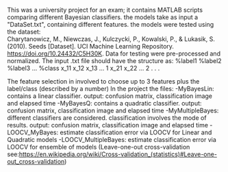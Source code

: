 This was a university project for an exam; it contains MATLAB scripts comparing different Bayesian classifiers.
the models take as input a "DataSet.txt", containing different features.
the models were tested using the dataset:  
Charytanowicz, M., Niewczas, J., Kulczycki, P., Kowalski, P., & Lukasik, S. (2010). Seeds [Dataset]. UCI Machine Learning Repository. https://doi.org/10.24432/C5H30K.
Data for testing were pre-processed and normalized. The input .txt file should have the structure as:
%label1 %label2 %label3  ... %class
x_11 x_12 x_13 ...           1
x_21 x_22 ...                2
.
.
.

The feature selection in involved to choose up to 3 features plus the label/class (described by a number)
In the project the files:
-MyBayesLin: contains a linear classifier. output: confusion matrix, classification image and elapsed time
-MyBayesQ:   contains a quadratic classifier. output: confusion matrix, classification image and elapsed time
-MyMultipleBayes: different classifiers are considered. classification involves the mode of results. output: confusion matrix, classification image and elapsed time
-LOOCV_MyBayes: estimate classification error via LOOCV for Linear and Quadratic models
-LOOCV_MultipleBayes: estimate classification error via LOOCV for ensemble of models
(Leave-one-out cross-validation see:https://en.wikipedia.org/wiki/Cross-validation_(statistics)#Leave-one-out_cross-validation)








